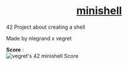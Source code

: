 <h1 align="center"><u>minishell</u></h1>
42 Project about creating a shell

Made by nlegrand x vegret

**Score** : 
<br>
![vegret's 42 minishell Score](https://badge42.vercel.app/api/v2/clalmqrmn00060fl8q4n24adz/project/2969966)
